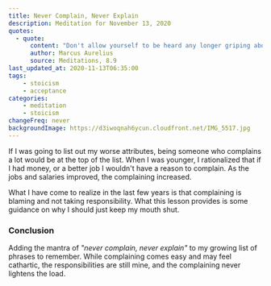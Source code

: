 ```yaml
---
title: Never Complain, Never Explain
description: Meditation for November 13, 2020
quotes: 
  - quote:
      content: "Don't allow yourself to be heard any longer griping about public life, not even with your own ears!"
      author: Marcus Aurelius
      source: Meditations, 8.9
last_updated_at: 2020-11-13T06:35:00
tags:
    - stoicism
    - acceptance
categories:
    - meditation
    - stoicism
changeFreq: never
backgroundImage: https://d3iwoqnah6ycun.cloudfront.net/IMG_5517.jpg
---
```


If I was going to list out my worse attributes, being someone who complains a lot would be at the top of the list. When 
I was younger, I rationalized that if I had money, or a better job I wouldn't have a reason to complain. As the jobs 
and salaries improved, the complaining increased. 

What I have come to realize in the last few years is that complaining is blaming and not taking responsibility. What 
this lesson provides is some guidance on why I should just keep my mouth shut.

### Conclusion 

Adding the mantra of *"never complain, never explain"* to my growing list of phrases to remember. While complaining 
comes easy and may feel cathartic, the responsibilities are still mine, and the complaining never lightens the load.

